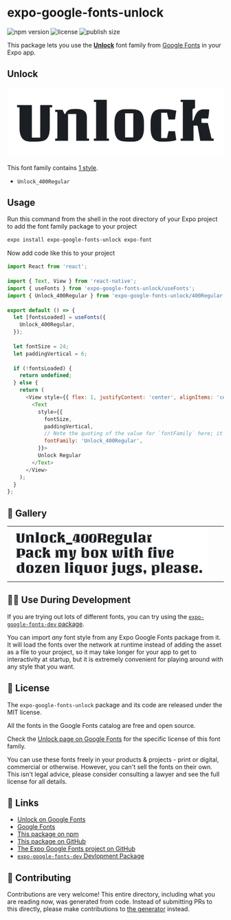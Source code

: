 # expo-google-fonts-unlock

![npm version](https://flat.badgen.net/npm/v/expo-google-fonts-unlock)
![license](https://flat.badgen.net/github/license/expo/google-fonts)
![publish size](https://flat.badgen.net/packagephobia/install/expo-google-fonts-unlock)

This package lets you use the [**Unlock**](https://fonts.google.com/specimen/Unlock) font family from [Google Fonts](https://fonts.google.com/) in your Expo app.

## Unlock

![Unlock](./font-family.png)

This font family contains [1 style](#-gallery).

- `Unlock_400Regular`

## Usage

Run this command from the shell in the root directory of your Expo project to add the font family package to your project
```sh
expo install expo-google-fonts-unlock expo-font
```

Now add code like this to your project
```js
import React from 'react';

import { Text, View } from 'react-native';
import { useFonts } from 'expo-google-fonts-unlock/useFonts';
import { Unlock_400Regular } from 'expo-google-fonts-unlock/400Regular';

export default () => {
  let [fontsLoaded] = useFonts({
    Unlock_400Regular,
  });

  let fontSize = 24;
  let paddingVertical = 6;

  if (!fontsLoaded) {
    return undefined;
  } else {
    return (
      <View style={{ flex: 1, justifyContent: 'center', alignItems: 'center' }}>
        <Text
          style={{
            fontSize,
            paddingVertical,
            // Note the quoting of the value for `fontFamily` here; it expects a string!
            fontFamily: 'Unlock_400Regular',
          }}>
          Unlock Regular
        </Text>
      </View>
    );
  }
};

```

## 🔡 Gallery


||||
|-|-|-|
|![Unlock_400Regular](.//400Regular/Unlock_400Regular.ttf.png)||||


## 👩‍💻 Use During Development

If you are trying out lots of different fonts, you can try using the [`expo-google-fonts-dev` package](https://github.com/freeboub/google-fonts/tree/master/font-packages/dev#readme).

You can import *any* font style from any Expo Google Fonts package from it. It will load the fonts
over the network at runtime instead of adding the asset as a file to your project, so it may take longer
for your app to get to interactivity at startup, but it is extremely convenient
for playing around with any style that you want.

## 📖 License

The `expo-google-fonts-unlock` package and its code are released under the MIT license.

All the fonts in the Google Fonts catalog are free and open source.

Check the [Unlock page on Google Fonts](https://fonts.google.com/specimen/Unlock) for the specific license of this font family.

You can use these fonts freely in your products & projects - print or digital, commercial or otherwise. However, you can't sell the fonts on their own. This isn't legal advice, please consider consulting a lawyer and see the full license for all details.

## 🔗 Links

- [Unlock on Google Fonts](https://fonts.google.com/specimen/Unlock)
- [Google Fonts](https://fonts.google.com/)
- [This package on npm](https://www.npmjs.com/package/expo-google-fonts-unlock)
- [This package on GitHub](https://github.com/freeboub/google-fonts/tree/master/font-packages/unlock)
- [The Expo Google Fonts project on GitHub](https://github.com/freeboub/google-fonts)
- [`expo-google-fonts-dev` Devlopment Package](https://github.com/freeboub/google-fonts/tree/master/font-packages/dev)

## 🤝 Contributing

Contributions are very welcome! This entire directory, including what you are reading now, was generated from code. Instead of submitting PRs to this directly, please make contributions to [the generator](https://github.com/freeboub/google-fonts/tree/master/packages/generator) instead.
